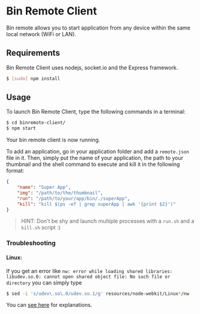 # Bin Remote Client

Bin remote allows you to start application from any device within the same local network (WiFi or LAN).


## Requirements

Bin Remote Client uses nodejs, socket.io and the Express framework.

```bash
$ [sudo] npm install
```


## Usage

To launch Bin Remote Client, type the following commands in a terminal:

```bash
$ cd binremote-client/
$ npm start
```
Your bin remote client is now running.

To add an application, go in your application folder and add a `remote.json` file in it. Then, simply put the name of your application, the path to your thumbnail and the shell command to execute and kill it in the following format:

```json
{
	"name": "Super App",
	"img": "/path/to/the/thumbnail",
	"run": "/path/to/your/app/bin/./superApp",
	"kill": "kill $(ps -ef | grep superApp | awk '{print $2}')"
}
```

> HINT: Don't be shy and launch multiple processes with a `run.sh` and a `kill.sh` script :)

### Troubleshooting

#### Linux:
If you get an error like `nw: error while loading shared libraries: libudev.so.0: cannot open shared object file: No such file or directory` you can simply type
```bash
$ sed -i 's/udev\.so\.0/udev.so.1/g' resources/node-webkit/Linux*/nw
```
You can [see here](https://github.com/rogerwang/node-webkit/wiki/The-solution-of-lacking-libudev.so.0) for explanations.
